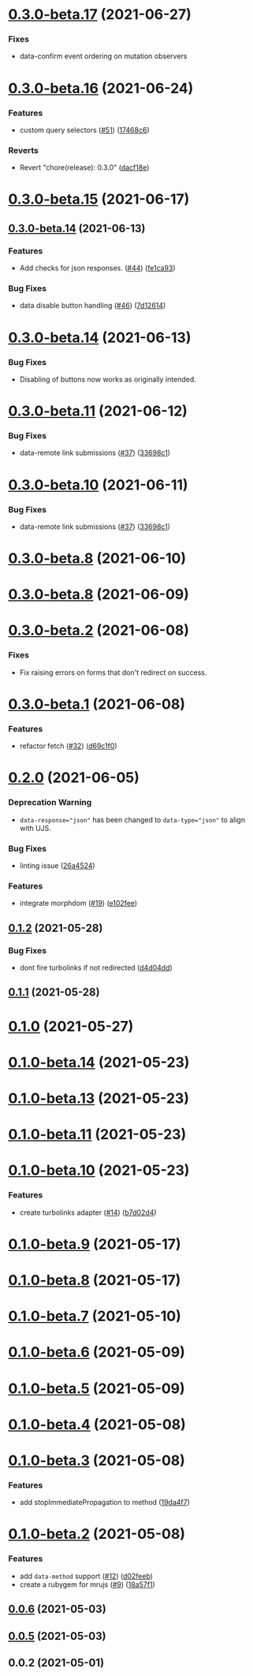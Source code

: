 # [0.3.0-beta.17](https://github.com/ParamagicDev/mrujs/compare/v0.3.0...v0.3.0-beta.17) (2021-06-27)

### Fixes

* data-confirm event ordering on mutation observers

# [0.3.0-beta.16](https://github.com/ParamagicDev/mrujs/compare/v0.3.0...v0.3.0-beta.16) (2021-06-24)


### Features

* custom query selectors ([#51](https://github.com/ParamagicDev/mrujs/issues/51)) ([17468c6](https://github.com/ParamagicDev/mrujs/commit/17468c6a089534892c7b724b46c8416399972daa))


### Reverts

* Revert "chore(release): 0.3.0" ([dacf18e](https://github.com/ParamagicDev/mrujs/commit/dacf18e432f37d54e89831a07114c68534319b7e))



# [0.3.0-beta.15](https://github.com/ParamagicDev/mrujs/compare/v0.3.0-beta.12...v0.3.0-beta.15) (2021-06-17)

## [0.3.0-beta.14](https://github.com/ParamagicDev/mrujs/compare/v0.3.0-beta.12...v0.3.0-beta.14) (2021-06-13)


### Features

* Add checks for json responses. ([#44](https://github.com/ParamagicDev/mrujs/issues/44)) ([fe1ca93](https://github.com/ParamagicDev/mrujs/commit/fe1ca9367a6568130367945cd24f1c99480ae110))


### Bug Fixes

* data disable button handling ([#46](https://github.com/ParamagicDev/mrujs/issues/46)) ([7d12614](https://github.com/ParamagicDev/mrujs/commit/7d126144713759a3c08765463eec5e5f52b8b5f7))

# [0.3.0-beta.14](https://github.com/ParamagicDev/mrujs/compare/v0.3.0-beta.12...v0.3.0-beta.14) (2021-06-13)

### Bug Fixes

* Disabling of buttons now works as originally intended.


# [0.3.0-beta.11](https://github.com/ParamagicDev/mrujs/compare/v0.3.0-beta.9...v0.3.0-beta.11) (2021-06-12)


### Bug Fixes

* data-remote link submissions ([#37](https://github.com/ParamagicDev/mrujs/issues/37)) ([33698c1](https://github.com/ParamagicDev/mrujs/commit/33698c1b3dd31d9388a65a7cf726419e146653b8))



# [0.3.0-beta.10](https://github.com/ParamagicDev/mrujs/compare/v0.3.0-beta.9...v0.3.0-beta.10) (2021-06-11)


### Bug Fixes

* data-remote link submissions ([#37](https://github.com/ParamagicDev/mrujs/issues/37)) ([33698c1](https://github.com/ParamagicDev/mrujs/commit/33698c1b3dd31d9388a65a7cf726419e146653b8))



# [0.3.0-beta.8](https://github.com/ParamagicDev/mrujs/compare/v0.3.0-beta.7...v0.3.0-beta.8) (2021-06-10)



# [0.3.0-beta.8](https://github.com/ParamagicDev/mrujs/compare/v0.3.0-beta.7...v0.3.0-beta.8) (2021-06-09)



# [0.3.0-beta.2](https://github.com/ParamagicDev/mrujs/compare/v0.3.0-beta.1...v0.3.0-beta.2) (2021-06-08)

### Fixes

* Fix raising errors on forms that don't redirect on success.

# [0.3.0-beta.1](https://github.com/ParamagicDev/mrujs/compare/v0.2.1...v0.3.0-beta.1) (2021-06-08)

### Features

* refactor fetch ([#32](https://github.com/ParamagicDev/mrujs/issues/32)) ([d69c1f0](https://github.com/ParamagicDev/mrujs/commit/d69c1f0708e24439a58257c91d2ad719752bd686))



# [0.2.0](https://github.com/ParamagicDev/mrujs/compare/v0.1.2...v0.2.0) (2021-06-05)

### Deprecation Warning

* `data-response="json"` has been changed to `data-type="json"` to align
with UJS.

### Bug Fixes

* linting issue ([26a4524](https://github.com/ParamagicDev/mrujs/commit/26a45246a6651a57b9b0fa7a5e52e27178a16d0d))

### Features

* integrate morphdom ([#19](https://github.com/ParamagicDev/mrujs/issues/19)) ([e102fee](https://github.com/ParamagicDev/mrujs/commit/e102feed6ae2830ac9b40efcd7fd26f395f47c6b))

## [0.1.2](https://github.com/ParamagicDev/mrujs/compare/v0.1.1...v0.1.2) (2021-05-28)


### Bug Fixes

* dont fire turbolinks if not redirected ([d4d04dd](https://github.com/ParamagicDev/mrujs/commit/d4d04dd7d167ba3a77a78c7ed3074aa0aff154df))



## [0.1.1](https://github.com/ParamagicDev/mrujs/compare/v0.1.0...v0.1.1) (2021-05-28)



# [0.1.0](https://github.com/ParamagicDev/mrujs/compare/v0.1.0-beta.16...v0.1.0) (2021-05-27)



# [0.1.0-beta.14](https://github.com/ParamagicDev/mrujs/compare/v0.1.0-beta.13...v0.1.0-beta.14) (2021-05-23)



# [0.1.0-beta.13](https://github.com/ParamagicDev/mrujs/compare/v0.1.0-beta.11...v0.1.0-beta.13) (2021-05-23)



# [0.1.0-beta.11](https://github.com/ParamagicDev/mrujs/compare/v0.1.0-beta.10...v0.1.0-beta.11) (2021-05-23)



# [0.1.0-beta.10](https://github.com/ParamagicDev/mrujs/compare/v0.1.0-beta.9...v0.1.0-beta.10) (2021-05-23)


### Features

* create turbolinks adapter ([#14](https://github.com/ParamagicDev/mrujs/issues/14)) ([b7d02d4](https://github.com/ParamagicDev/mrujs/commit/b7d02d425d81f71ad3d0957d1b6a605a11823fab))



# [0.1.0-beta.9](https://github.com/ParamagicDev/mrujs/compare/v0.1.0-beta.8...v0.1.0-beta.9) (2021-05-17)



# [0.1.0-beta.8](https://github.com/ParamagicDev/mrujs/compare/v0.1.0-beta.7...v0.1.0-beta.8) (2021-05-17)



# [0.1.0-beta.7](https://github.com/ParamagicDev/mrujs/compare/v0.1.0-beta.6...v0.1.0-beta.7) (2021-05-10)



# [0.1.0-beta.6](https://github.com/ParamagicDev/mrujs/compare/v0.1.0-beta.5...v0.1.0-beta.6) (2021-05-09)



# [0.1.0-beta.5](https://github.com/ParamagicDev/mrujs/compare/v0.1.0-beta.4...v0.1.0-beta.5) (2021-05-09)



# [0.1.0-beta.4](https://github.com/ParamagicDev/mrujs/compare/v0.1.0-beta.3...v0.1.0-beta.4) (2021-05-08)



# [0.1.0-beta.3](https://github.com/ParamagicDev/mrujs/compare/v0.1.0-beta.2...v0.1.0-beta.3) (2021-05-08)


### Features

* add stopImmediatePropagation to method ([19da4f7](https://github.com/ParamagicDev/mrujs/commit/19da4f7404c05f3eeaf589a08927323d3fc003df))



# [0.1.0-beta.2](https://github.com/ParamagicDev/mrujs/compare/v0.0.6...v0.1.0-beta.2) (2021-05-08)


### Features

* add `data-method` support ([#12](https://github.com/ParamagicDev/mrujs/issues/12)) ([d02feeb](https://github.com/ParamagicDev/mrujs/commit/d02feeba0b04bfe8c899165601669f1eb60b4793))
* create a rubygem for mrujs ([#9](https://github.com/ParamagicDev/mrujs/issues/9)) ([18a57f1](https://github.com/ParamagicDev/mrujs/commit/18a57f1126169ff953d05e363460779c465b1ccf))



## [0.0.6](https://github.com/ParamagicDev/mrujs/compare/v0.0.5...v0.0.6) (2021-05-03)



## [0.0.5](https://github.com/ParamagicDev/mrujs/compare/v0.0.2...v0.0.5) (2021-05-03)



## 0.0.2 (2021-05-01)
